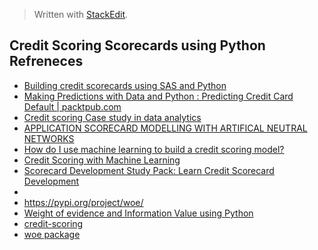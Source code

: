 


> Written with [StackEdit](https://stackedit.io/).

## Credit Scoring Scorecards using Python Refreneces

- [Building credit scorecards using SAS and Python](https://blogs.sas.com/content/subconsciousmusings/2019/01/18/building-credit-scorecards-using-statistical-methods-and-business-logic/)
- [Making Predictions with Data and Python : Predicting Credit Card Default | packtpub.com](https://www.youtube.com/watch?v=zUqa6KcwRhs)
- [Credit scoring Case study in data analytics](https://www2.deloitte.com/content/dam/Deloitte/global/Documents/Financial-Services/gx-be-aers-fsi-credit-scoring.pdf)
- [APPLICATION SCORECARD MODELLING WITH ARTIFICAL NEUTRAL NETWORKS](http://lup.lub.lu.se/luur/download?func=downloadFile&recordOId=8943940&fileOId=8943950)
-  [How do I use machine learning to build a credit scoring model?](https://quant.stackexchange.com/questions/29926/how-do-i-use-machine-learning-to-build-a-credit-scoring-model)
- [Credit Scoring with Machine Learning](https://medium.com/henry-jia/how-to-score-your-credit-1c08dd73e2ed)
- [Scorecard Development Study Pack: Learn Credit Scorecard Development](https://www.youtube.com/watch?v=Cbid8JcIiqs)
- []()
- https://pypi.org/project/woe/
- [Weight of evidence and Information Value using Python](https://medium.com/@sundarstyles89/weight-of-evidence-and-information-value-using-python-6f05072e83eb)
- [credit-scoring](https://github.com/topics/credit-scoring?o=asc&s=updated)
- [woe package](https://pypi.org/project/woe/)
<!--stackedit_data:
eyJoaXN0b3J5IjpbMjEzNzMxMzA0NiwtMzAxNjg3MDIzLDEwNj
gzMjI0NzIsLTE0MTAwMzkyNzVdfQ==
-->